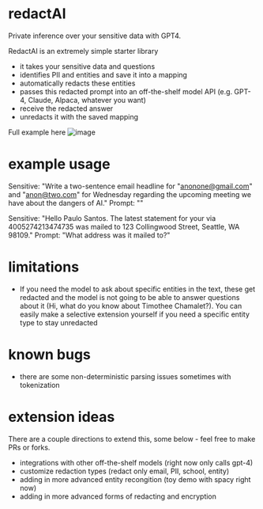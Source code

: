 # redactAI

Private inference over your sensitive data with GPT4. 

RedactAI is an extremely simple starter library
- it takes your sensitive data and questions
- identifies PII and entities and save it into a mapping
- automatically redacts these entities 
- passes this redacted prompt into an off-the-shelf model API (e.g. GPT-4, Claude, Alpaca, whatever you want) 
- receive the redacted answer 
- unredacts it with the saved mapping 

Full example here
![image](https://user-images.githubusercontent.com/131616017/234503659-a0b765b1-cd28-4bba-a9fa-104c4986ec45.png)

# example usage
Sensitive: "Write a two-sentence email headline for "anonone@gmail.com" and "anon@two.com" for Wednesday regarding the upcoming meeting we have about the dangers of AI."
Prompt: ""

Sensitive: "Hello Paulo Santos. The latest statement for your via 4005274213474735 was mailed to 123 Collingwood Street, Seattle, WA 98109."
Prompt: "What address was it mailed to?" 

# limitations 
- If you need the model to ask about specific entities in the text, these get redacted and the model is not going to be able to answer questions about it (Hi, what do you know about Timothee Chamalet?). You can easily make a selective extension yourself if you need a specific entity type to stay unredacted

# known bugs 
- there are some non-deterministic parsing issues sometimes with tokenization 

# extension ideas 

There are a couple directions to extend this, some below - feel free to make PRs or forks. 
- integrations with other off-the-shelf models (right now only calls gpt-4) 
- customize redaction types (redact only email, PII, school, entity) 
- adding in more advanced entity recongition (toy demo with spacy right now) 
- adding in more advanced forms of redacting and encryption
